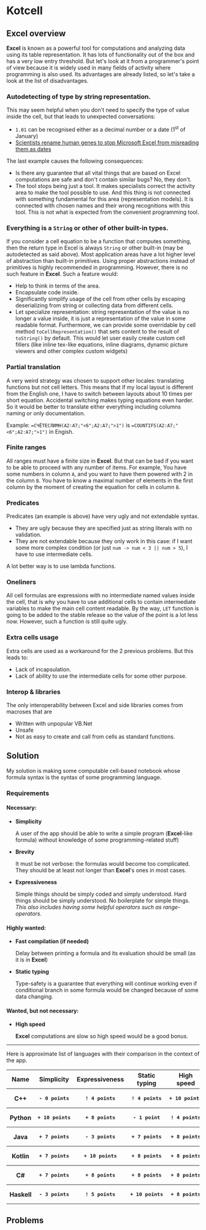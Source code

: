 # Kotcell
## Excel overview
**Excel** is known as a powerful tool for computations and analyzing data using its table representation. It has lots of functionality out of the box and has a very low entry threshold. But let's look at it from a programmer's point of view because it is widely used in many fields of activity where programming is also used. Its advantages are already listed, so let's take a look at the list of disadvantages.

### Autodetecting of type by string representation.
This may seem helpful when you don't need to specify the type of value inside the cell, but that leads to unexpected conversations:
* `1.01` can be recognised either as a decimal number or a date (1<sup>st</sup> of January)
* [Scientists rename human genes to stop Microsoft Excel from misreading them as dates](https://www.theverge.com/2020/8/6/21355674/human-genes-rename-microsoft-excel-misreading-dates)

The last example causes the following consequences:
* Is there any guarantee that all vital things that are based on Excel computations are safe and don't contain similar bugs? No, they don't.
* The tool stops being just a tool. It makes specialists correct the activity area to make the tool possible to use. And this thing is not connected with something fundamental for this area (representation models). It is connected with chosen names and their wrong recognitions with this tool. This is not what is expected from the convenient programming tool.

### Everything is a `String` or other of other built-in types.
If you consider a cell equation to be a function that computes something, then the return type in Excel is always `String` or other built-in (may be autodetected as said above). Most application areas have a lot higher level of abstraction than built-in primitives. Using proper abstractions instead of primitives is highly recommended in programming. However, there is no such feature in **Excel**. Such a feature would:
* Help to think in terms of the area.
* Encapsulate code inside.
* Significantly simplify usage of the cell from other cells by escaping deserializing from string or collecting data from different cells.
* Let specialize representation: string representation of the value is no longer a value inside, it is just a representation of the value in some readable format. Furthermore, we can provide some overridable by cell method `toCellRepresentation()` that sets content to the result of `toString()` by default. This would let user easily create custom cell fillers (like inline tex-like equations, inline diagrams, dynamic picture viewers and other complex custom widgets)

### Partial translation
A very weird strategy was chosen to support other locales: translating functions but not cell letters. This means that if my local layout is different from the English one, I have to switch between layouts about 10 times per short equation. Accidental switching makes typing equations even harder. So it would be better to translate either everything including columns naming or only documentation.

Example: `=СЧЁТЕСЛИМН(A2:A7;"<6";A2:A7;">1")` is `=COUNTIFS(A2:A7;"<6";A2:A7;">1")` in Engish.

### Finite ranges
All ranges must have a finite size in **Excel**. But that can be bad if you want to be able to proceed with any number of items. For example, You have some numbers in column `A`, and you want to have them powered with 2 in the column `B`. You have to know a maximal number of elements in the first column by the moment of creating the equation for cells in column `B`.

### Predicates
Predicates (an example is above) have very ugly and not extendable syntax.
* They are ugly because they are specified just as string literals with no validation.
* They are not extendable because they only work in this case: if I want some more complex condition (or just `num -> num < 3 || num > 5`), I have to use intermediate cells.

A lot better way is to use lambda functions.

### Oneliners
All cell formulas are expressions with no intermediate named values inside the cell, that is why you have to use additional cells to contain intermediate variables to make the main cell content readable. By the way, `LET` function is going to be added to the stable release so the value of the point is a lot less now. However, such a function is still quite ugly.

### Extra cells usage
Extra cells are used as a workaround for the 2 previous problems.
But this leads to:
* Lack of incapsulation.
* Lack of ability to use the intermediate cells for some other purpose.

### Interop & libraries
The only interoperability between Excel and side libraries comes from macroses that are
* Written with unpopular VB.Net
* Unsafe
* Not as easy to create and call from cells as standard functions.

## Solution

My solution is making some computable cell-based notebook whose formula syntax is the syntax of some programming language.

### Requirements

#### Necessary:
* __Simplicity__

  A user of the app should be able to write a simple program (**Excel**-like formula) without knowledge of some programming-related stuff)
* __Brevity__

  It must be not verbose: the formulas would become too complicated.
  They should be at least not longer than **Excel**'s ones in most cases.
* __Expressiveness__

  Simple things should be simply coded and simply understood. Hard things should be simply understood.
  No boilerplate for simple things. *This also includes having some helpful operators such as range-operators.*

#### Highly wanted:
* __Fast compilation (if needed)__

  Delay between printing a formula and its evaluation should be small (as it is in **Excel**)
* __Static typing__

  Type-safety is a guarantee that everything will continue working even if conditional branch in some formula would be changed because of some data changing.

#### Wanted, but not necessary:
* __High speed__
  
  **Excel** computations are slow so high speed would be a good bonus.

------

Here is approximate list of languages with their comparison in the context of the app.

<table>
  <tr>
    <th>Name</th><th>Simplicity</th><th>Expressiveness</th><th>Static typing</th><th>High speed</th><th>Fast compilation</th><th>Sum</th>
  </tr>
  <tr>
    <th>C++</th>
    <th><pre lang='diff'>- 0 points</pre></th>
    <th><pre lang='diff'>! 4 points</pre></th>
    <th><pre lang='diff'>! 4 points</pre></th>
    <th><pre lang='diff'>+ 10 points</pre></th>
    <th><pre lang='diff'>- 0 points</pre></th>
    <th>18 points</th>
  </tr>
  <tr>
    <th>Python</th>
    <th><pre lang='diff'>+ 10 points</pre></th>
    <th><pre lang='diff'>+ 8 points</pre></th>
    <th><pre lang='diff'>- 1 point</pre></th>
    <th><pre lang='diff'>! 4 points</pre></th>
    <th><pre lang='diff'>+ 10 points</pre></th>
    <th>33 points</th>
  </tr>
  <tr>
    <th>Java</th>
    <th><pre lang='diff'>+ 7 points</pre></th>
    <th><pre lang='diff'>- 3 points</pre></th>
    <th><pre lang='diff'>+ 7 points</pre></th>
    <th><pre lang='diff'>+ 8 points</pre></th>
    <th><pre lang='diff'>! 6 points</pre></th>
    <th>31 points</th>
  </tr>
  <tr>
    <th>Kotlin</th>
    <th><pre lang='diff'>+ 7 points</pre></th>
    <th><pre lang='diff'>+ 10 points</pre></th>
    <th><pre lang='diff'>+ 8 points</pre></th>
    <th><pre lang='diff'>+ 8 points</pre></th>
    <th><pre lang='diff'>! 6 points</pre></th>
    <th>39 points</th>
  </tr>
  <tr>
    <th>C#</th>
    <th><pre lang='diff'>+ 7 points</pre></th>
    <th><pre lang='diff'>+ 8 points</pre></th>
    <th><pre lang='diff'>+ 8 points</pre></th>
    <th><pre lang='diff'>+ 8 points</pre></th>
    <th><pre lang='diff'>! 6 points</pre></th>
    <th>37 points</th>
  </tr>
  <tr>
    <th>Haskell</th>
    <th><pre lang='diff'>- 3 points</pre></th>
    <th><pre lang='diff'>! 5 points</pre></th>
    <th><pre lang='diff'>+ 10 points</pre></th>
    <th><pre lang='diff'>+ 8 points</pre></th>
    <th><pre lang='diff'>+ 8 points</pre></th>
    <th>34 points</th>
  </tr>
</table>

## Problems
